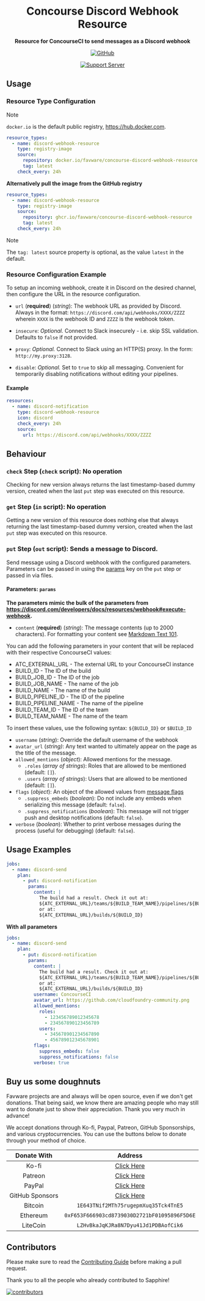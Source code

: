 <div align="center">

# Concourse Discord Webhook Resource

**Resource for ConcourseCI to send messages as a Discord webhook**

[![GitHub](https://img.shields.io/github/license/favware/discord-application-emojis-manager)](https://github.com/favware/discord-application-emojis-manager/blob/main/LICENSE)

[![Support Server](https://discord.com/api/guilds/512303595966824458/embed.png?style=banner2)](https://join.favware.tech)

</div>

## Usage

### Resource Type Configuration

> [!NOTE]
>
> `docker.io` is the default public registry, https://hub.docker.com.

```yaml
resource_types:
  - name: discord-webhook-resource
    type: registry-image
    source:
      repository: docker.io/favware/concourse-discord-webhook-resource
      tag: latest
    check_every: 24h
```

**Alternatively pull the image from the GitHub registry**

```yaml
resource_types:
  - name: discord-webhook-resource
    type: registry-image
    source:
      repository: ghcr.io/favware/concourse-discord-webhook-resource
      tag: latest
    check_every: 24h
```

> [!NOTE]
>
> The `tag: latest` source property is optional, as the value `latest` in the
> default.

### Resource Configuration Example

To setup an incoming webhook, create it in Discord on the desired channel, then
configure the URL in the resource configuration.

- `url` (**required**) (_string_): The webhook URL as provided by Discord.
  Always in the format: `https://discord.com/api/webhooks/XXXX/ZZZZ` wherein
  `XXXX` is the webhook ID and `ZZZZ` is the webhook token.

- `insecure`: _Optional._ Connect to Slack insecurely - i.e. skip SSL
  validation. Defaults to `false` if not provided.

- `proxy`: _Optional._ Connect to Slack using an HTTP(S) proxy. In the form:
  `http://my.proxy:3128`.

- `disable`: _Optional._ Set to `true` to skip all messaging. Convenient for
  temporarily disabling notifications without editing your pipelines.

#### Example

```yaml
resources:
  - name: discord-notification
    type: discord-webhook-resource
    icon: discord
    check_every: 24h
    source:
      url: https://discord.com/api/webhooks/XXXX/ZZZZ
```

## Behaviour

### `check` Step (`check` script): No operation

Checking for new version always returns the last timestamp-based dummy version,
created when the last `put` step was executed on this resource.

### `get` Step (`in` script): No operation

Getting a new version of this resource does nothing else that always returning
the last timestamp-based dummy version, created when the last `put` step was
executed on this resource.

### `put` Step (`out` script): Sends a message to Discord.

Send message using a Discord webhook with the configured parameters. Parameters
can be passed in using the
[params](https://concourse-ci.org/jobs.html#schema.step.put-step.params) key on
the `put` step or passed in via files.

#### Parameters: `params`

**The parameters mimic the bulk of the parameters from
https://discord.com/developers/docs/resources/webhook#execute-webhook.**

- `content` (**required**) (_string_): The message contents (up to 2000
  characters). For formatting your content see
  [Markdown Text 101](https://support.discord.com/hc/en-us/articles/210298617-Markdown-Text-101-Chat-Formatting-Bold-Italic-Underline).

You can add the following parameters in your content that will be replaced with their respective ConcourseCI values:

- ATC_EXTERNAL_URL - The external URL to your ConcourseCI instance
- BUILD_ID - The ID of the build
- BUILD_JOB_ID - The ID of the job
- BUILD_JOB_NAME - The name of the job
- BUILD_NAME - The name of the build
- BUILD_PIPELINE_ID - The ID of the pipeline
- BUILD_PIPELINE_NAME - The name of the pipeline
- BUILD_TEAM_ID - The ID of the team
- BUILD_TEAM_NAME - The name of the team

To insert these values, use the following syntax: `${BUILD_ID}` or `$BUILD_ID`

- `username` (_string_): Override the default username of the webhook
- `avatar_url` (_string)_: Any text wanted to ultimately appear on the page as
  the title of the message.
- `allowed_mentions` (_object_): Allowed mentions for the message.
  - `.roles` (_array of strings_): Roles that are allowed to be mentioned
    (default: `[]`).
  - `.users` (_array of strings_): Users that are allowed to be mentioned
    (default: `[]`).
- `flags` (_object_): An object of the allowed values from
  [message flags](https://discord.com/developers/docs/resources/message#message-object-message-flags)
  - `.suppress_embeds` (_boolean_): Do not include any embeds when serializing
    this message (default: `false`).
  - `.suppress_notifications` (_boolean_): This message will not trigger push
    and desktop notifications (default: `false`).
- `verbose` (_boolean_): Whether to print verbose messages during the process (useful for debugging) (default: `false`).

## Usage Examples

```yaml
jobs:
  - name: discord-send
    plan:
      - put: discord-notification
        params:
          content: |
            The build had a result. Check it out at:
            ${ATC_EXTERNAL_URL}/teams/${BUILD_TEAM_NAME}/pipelines/${BUILD_PIPELINE_NAME}/jobs/${BUILD_JOB_NAME}/builds/${BUILD_NAME}
            or at:
            ${ATC_EXTERNAL_URL}/builds/${BUILD_ID}
```

**With all parameters**

```yaml
jobs:
  - name: discord-send
    plan:
      - put: discord-notification
        params:
          content: |
            The build had a result. Check it out at:
            ${ATC_EXTERNAL_URL}/teams/${BUILD_TEAM_NAME}/pipelines/${BUILD_PIPELINE_NAME}/jobs/${BUILD_JOB_NAME}/builds/${BUILD_NAME}
            or at:
            ${ATC_EXTERNAL_URL}/builds/${BUILD_ID}
          username: ConcourseCI
          avatar_url: https://github.com/cloudfoundry-community.png
          allowed_mentions:
            roles:
              - 123456789012345678
              - 234567890123456789
            users:
              - 345678901234567890
              - 456789012345678901
          flags:
            suppress_embeds: false
            suppress_notifications: false
          verbose: true
```

## Buy us some doughnuts

Favware projects are and always will be open source, even if we don't get
donations. That being said, we know there are amazing people who may still want
to donate just to show their appreciation. Thank you very much in advance!

We accept donations through Ko-fi, Paypal, Patreon, GitHub Sponsorships, and
various cryptocurrencies. You can use the buttons below to donate through your
method of choice.

|   Donate With   |                      Address                      |
| :-------------: | :-----------------------------------------------: |
|      Ko-fi      |  [Click Here](https://donate.favware.tech/kofi)   |
|     Patreon     | [Click Here](https://donate.favware.tech/patreon) |
|     PayPal      | [Click Here](https://donate.favware.tech/paypal)  |
| GitHub Sponsors |  [Click Here](https://github.com/sponsors/Favna)  |
|     Bitcoin     |       `1E643TNif2MTh75rugepmXuq35Tck4TnE5`        |
|    Ethereum     |   `0xF653F666903cd8739030D2721bF01095896F5D6E`    |
|    LiteCoin     |       `LZHvBkaJqKJRa8N7Dyu41Jd1PDBAofCik6`        |

## Contributors

Please make sure to read the [Contributing Guide][contributing] before making a
pull request.

Thank you to all the people who already contributed to Sapphire!

<a href="https://github.com/favware/discord-application-emojis-manager/graphs/contributors">
  <img alt="contributors" src="https://contrib.rocks/image?repo=favware/discord-application-emojis-manager" />
</a>

[contributing]: ./.github/CONTRIBUTING.md
